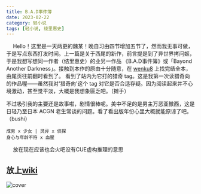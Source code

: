 ```yaml
---
title: B.A.D事件簿
date: 2023-02-22
category: 轻小说
tags: [轻小说, 绫里惠史]
---
```


&emsp; Hello！这里是一天两更的魏某！晚自习由四节增加五节了，然而我无事可做，于是写点东西打发时间。上一篇是关于西尾的新作，前言提是到了异世界拷问姬，于是我想写想同一作者（结里惠史）的业另一作品 《B.A.D事件簿》或「Bayond Another Darkness」。接触到本作的原由十分随意，在 [wenku8](wenku8.net) 上找完结全本，由尾页往前翻时看到了。 看到了站内为它打的猎奇 tag。这是我第一次读猎奇向的作品喔——虽然我对'猎奇向'这个 tag 对它是否合适存疑。因为阅读起来并不心境激动，甚至觉平淡，大概是我想象匮乏吧。（摊手）

不过吸引我的主要还是故事啦，剧情很棒呢。美中不足的是男主万恶亚撤西，这是日轻乃至日本 ACGN 老生常谈的问题。看了看出版年份心里大概就能原谅了吧。（bushi）

    成男 x 少女 | 灵异 x 侦探
    身心与年龄不符 x 血腥

&emsp; 放在现在应该也会火吧没有CUE虚构推理的意思

## 放上[wiki](https://zh.wikipedia.org/zh-cn/B.A.D.%E4%BA%8B%E4%BB%B6%E7%B0%BF)

![cover](https://pbs.twimg.com/media/EgiFa67XcAEJMZy?format=jpg&name=4096x4096 '第13卷封面')
